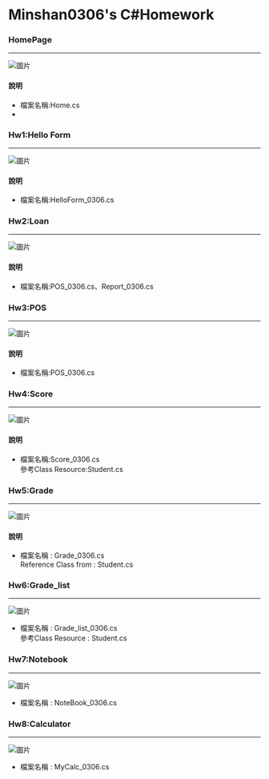 # Minshan0306's C#Homework

### HomePage
---  
![圖片](https://github.com/Doggy036/Minshan0306/assets/135186832/4ec85a57-f053-4011-8f36-b32fda41cf47)
#### 說明
- 檔案名稱:Home.cs
- 
### Hw1:Hello Form
---  
![圖片](https://github.com/Doggy036/Minshan0306/assets/135186832/ae88cb5c-fcf0-4483-9f01-f63d4fa75d00)
#### 說明
- 檔案名稱:HelloForm_0306.cs  

### Hw2:Loan  
---  
![圖片](https://github.com/Doggy036/Minshan0306/assets/135186832/1cea9b8d-2335-4504-b474-d324a150c42c)
#### 說明
- 檔案名稱:POS_0306.cs、Report_0306.cs

### Hw3:POS
---
![圖片](https://github.com/Doggy036/Minshan0306/assets/135186832/6a646163-b20d-4954-a1db-92253e94b955)
#### 說明
- 檔案名稱:POS_0306.cs

### Hw4:Score
---
![圖片](https://github.com/Doggy036/Minshan0306/assets/135186832/fd8fce04-8652-43e5-9f8e-906bea325863)
#### 說明
- 檔案名稱:Score_0306.cs  
參考Class Resource:Student.cs

### Hw5:Grade
---
![圖片](https://github.com/Doggy036/Minshan0306/assets/135186832/d649c6c2-c392-4113-9f5c-697bc969edd9)
#### 說明
- 檔案名稱 : Grade_0306.cs  
Reference Class from : Student.cs

### Hw6:Grade_list
---
![圖片](https://github.com/Doggy036/Minshan0306/assets/135186832/6b57ce8d-e6b7-4e34-a135-956d33336f0e)
- 檔案名稱 : Grade_list_0306.cs  
參考Class Resource : Student.cs

### Hw7:Notebook
---
![圖片](https://github.com/Doggy036/Minshan0306/assets/135186832/7265cb34-2dde-4f9a-9e6c-f30c4d081eef)
- 檔案名稱 : NoteBook_0306.cs

### Hw8:Calculator
---
![圖片](https://github.com/Doggy036/Minshan0306/assets/135186832/6681ce69-a0de-4fa0-b9bc-5ef792c1439b)
- 檔案名稱 : MyCalc_0306.cs
